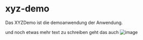 # xyz-demo
Das XYZDemo ist die demoanwendung der Anwendung.

und noch etwas mehr text zu schreiben geht das auch ![image](https://spie.azureedge.net/images/default-source/karriere_ausbildung/karriere-2023/spie_karriere_einstieg_004.png?sfvrsn=68a8a0a6_0)
